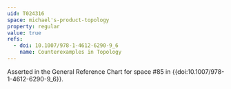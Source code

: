 ```yaml
---
uid: T024316
space: michael's-product-topology
property: regular
value: true
refs:
  - doi: 10.1007/978-1-4612-6290-9_6
    name: Counterexamples in Topology
---
```

Asserted in the General Reference Chart for space #85 in
{{doi:10.1007/978-1-4612-6290-9_6}}.
